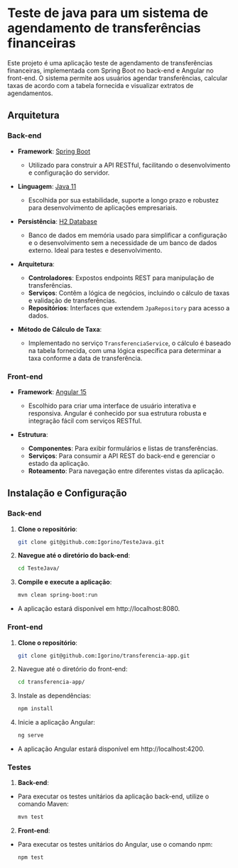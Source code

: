 # Teste de java para um sistema de agendamento de transferências financeiras

Este projeto é uma aplicação teste de agendamento de transferências financeiras, implementada com Spring Boot no back-end e Angular no front-end. O sistema permite aos usuários agendar transferências, calcular taxas de acordo com a tabela fornecida e visualizar extratos de agendamentos.

## Arquitetura

### Back-end

- **Framework**: [Spring Boot](https://spring.io/projects/spring-boot)
    - Utilizado para construir a API RESTful, facilitando o desenvolvimento e configuração do servidor.

- **Linguagem**: [Java 11](https://www.oracle.com/java/technologies/javase-jdk11-downloads.html)
    - Escolhida por sua estabilidade, suporte a longo prazo e robustez para desenvolvimento de aplicações empresariais.

- **Persistência**: [H2 Database](https://www.h2database.com/html/main.html)
    - Banco de dados em memória usado para simplificar a configuração e o desenvolvimento sem a necessidade de um banco de dados externo. Ideal para testes e desenvolvimento.

- **Arquitetura**:
    - **Controladores**: Expostos endpoints REST para manipulação de transferências.
    - **Serviços**: Contêm a lógica de negócios, incluindo o cálculo de taxas e validação de transferências.
    - **Repositórios**: Interfaces que extendem `JpaRepository` para acesso a dados.

- **Método de Cálculo de Taxa**:
    - Implementado no serviço `TransferenciaService`, o cálculo é baseado na tabela fornecida, com uma lógica específica para determinar a taxa conforme a data de transferência.

### Front-end

- **Framework**: [Angular 15](https://angular.io/)
    - Escolhido para criar uma interface de usuário interativa e responsiva. Angular é conhecido por sua estrutura robusta e integração fácil com serviços RESTful.

- **Estrutura**:
    - **Componentes**: Para exibir formulários e listas de transferências.
    - **Serviços**: Para consumir a API REST do back-end e gerenciar o estado da aplicação.
    - **Roteamento**: Para navegação entre diferentes vistas da aplicação.

## Instalação e Configuração

### Back-end

1. **Clone o repositório**:

   ```bash
   git clone git@github.com:Igorino/TesteJava.git

2. **Navegue até o diretório do back-end**:

    ```bash
    cd TesteJava/

3. **Compile e execute a aplicação**:

    ```bash
    mvn clean spring-boot:run

- A aplicação estará disponível em http://localhost:8080.

### Front-end

1. **Clone o repositório**:

   ```bash
   git clone git@github.com:Igorino/transferencia-app.git

2. Navegue até o diretório do front-end:

    ```bash
    cd transferencia-app/

3. Instale as dependências:

    ```bash
    npm install

4. Inicie a aplicação Angular:

    ```bash
    ng serve

- A aplicação Angular estará disponível em http://localhost:4200.

### Testes
1. **Back-end**: 
- Para executar os testes unitários da aplicação back-end, utilize o comando Maven:

    ```bash
    mvn test

2. **Front-end**:
- Para executar os testes unitários do Angular, use o comando npm:

    ```bash
    npm test
